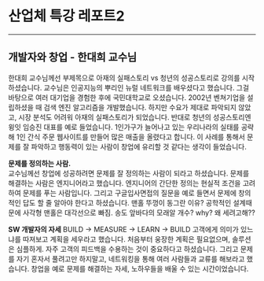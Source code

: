 산업체 특강 레포트2
==============================
<hr/>

개발자와 창업            - 한대희 교수님
----
한대희 교수님께선 부제목으로 아재의 실패스토리 vs 청년의 성공스토리로 강의를 시작하셨습니다.
교수님은 인공지능의 뿌리인 뉴럴 네트워크를 배우셨다고 했습니다.
그걸 바탕으로 여러 대기업을 경험한 후에 국민대학교로 오셨습니다.
2002년 벤쳐기업을 설립하셨을 때 검색 엔진 알고리즘을 개발했습니다.
하지만 수요가 제대로 파악되지 않았고, 시장 분석도 어려워 아재의 실패스토리가 되었습니다.
반대로 청년의 성공스토리엔 윙잇 임승진 대표를 예로 들었습니다.
1인가구가 늘어나고 있는 우리나라의 실태를 공략해 1인 간식 주문 웹사이트를 만들어 많은 매출을 올렸다고 합니다.
이 사례를 통해서 문제를 잘 파악하고 행동력이 있는 사람이 창업에 유리할 것 같다는 생각이 들었습니다.

**문제를 정의하는 사람.**<br>
교수님께선 창업에 성공하려면 문제를 잘 정의하는 사람이 되라고 하셨습니다.
문제를 해결하는 사람은 엔지니어라고 했습니다. 엔지니어의 간단한 정의는 현실적 조건을 고려하여 문제를 푸는 사람입니다.
그리고 구글입사면접의 질문을 예로 들면서 문제에 창의적인 답도 할 줄 알아야 한다고 하셨습니다.
맨홀 뚜껑이 동그란 이유? 공학적인 설계때문에 사각형 맨홀은 대각선으로 빠짐.
송도 앞바다의 모래알 개수? why? 왜 세려고해??

**SW 개발자의 자세**
BUILD -> MEASURE -> LEARN -> BUILD
고객에게 의미가 있느냐를 따져보고 계획을 세우라고 했습니다.
처음부터 웅장한 계획은 필요없으며, 솔루션은 심플하게. 자주 고객의 피드백을 수용하는 것이 중요하다고 하셨습니다.
그리고 문제를 자기 혼자서 풀려고만 하지말고, 네트워킹을 통해 여러 사람들과 교류를 해보라고 했습니다.
창업을 예로 문제를 해결하는 자세, 노하우들을 배울 수 있는 시간이었습니다.

